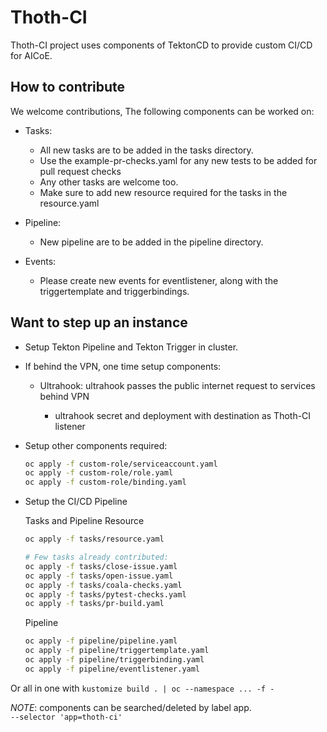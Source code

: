 # Thoth-CI

Thoth-CI project uses components of TektonCD to provide custom CI/CD for AICoE.

## How to contribute

We welcome contributions, The following components can be worked on:

- Tasks:

  - All new tasks are to be added in the tasks directory.
  - Use the example-pr-checks.yaml for any new tests to be added for pull request checks
  - Any other tasks are welcome too.
  - Make sure to add new resource required for the tasks in the resource.yaml

- Pipeline:

  - New pipeline are to be added in the pipeline directory.

- Events:

  - Please create new events for eventlistener, along with the triggertemplate and triggerbindings.

## Want to step up an instance

- Setup Tekton Pipeline and Tekton Trigger in cluster.

- If behind the VPN, one time setup components:

  - Ultrahook: ultrahook passes the public internet request to services behind VPN

    - ultrahook secret and deployment with destination as Thoth-CI listener

- Setup other components required:

  ```bash
  oc apply -f custom-role/serviceaccount.yaml
  oc apply -f custom-role/role.yaml
  oc apply -f custom-role/binding.yaml
  ```

- Setup the CI/CD Pipeline

  Tasks and Pipeline Resource

  ```bash
  oc apply -f tasks/resource.yaml

  # Few tasks already contributed:
  oc apply -f tasks/close-issue.yaml
  oc apply -f tasks/open-issue.yaml
  oc apply -f tasks/coala-checks.yaml
  oc apply -f tasks/pytest-checks.yaml
  oc apply -f tasks/pr-build.yaml
  ```

  Pipeline

  ```bash
  oc apply -f pipeline/pipeline.yaml
  oc apply -f pipeline/triggertemplate.yaml
  oc apply -f pipeline/triggerbinding.yaml
  oc apply -f pipeline/eventlistener.yaml
  ```

Or all in one with `kustomize build . | oc --namespace ... -f -`

_NOTE_: components can be searched/deleted by label app.<br>
`--selector 'app=thoth-ci'`
